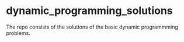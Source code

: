# dynamic_programming_solutions

The repo consists of the solutions of the basic dynamic programmming problems.
